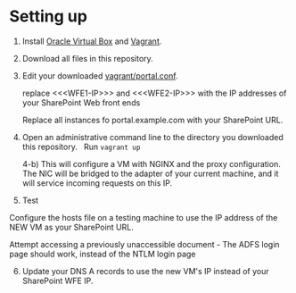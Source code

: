 # Setting up

1. Install [Oracle Virtual Box](https://www.virtualbox.org/) and [Vagrant](https://www.vagrantup.com/).

2. Download all files in this repository.

3. Edit your downloaded [vagrant/portal.conf](https://github.com/crossan007/SharePoint-Office-16-Claims-Proxy/blob/master/vagrant/portal.conf).  

    replace &lt;&lt;&lt;WFE1-IP&gt;&gt;&gt; and &lt;&lt;&lt;WFE2-IP&gt;&gt;&gt; with the IP addresses of your SharePoint Web front ends

    Replace all instances fo portal.example.com with your SharePoint URL.

4.  Open an administrative command line to the directory you downloaded this repository. 
  
    Run ```vagrant up```

    4-b) This will configure a VM with NGINX and the proxy configuration.  The NIC will be bridged to the adapter of your current machine, and it will service incoming requests on this IP.


5. Test

Configure the hosts file on a testing machine to use the IP address of the NEW VM as your SharePoint URL.

Attempt accessing a previously unaccessible document - The ADFS login page should work, instead of the NTLM login page

6.  Update your DNS A records to use the new VM's IP instead of your SharePoint WFE IP.
